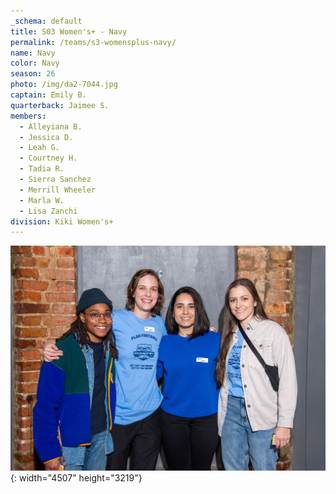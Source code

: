 ```yaml
---
_schema: default
title: S03 Women's+ - Navy
permalink: /teams/s3-womensplus-navy/
name: Navy
color: Navy
season: 26
photo: /img/da2-7044.jpg
captain: Emily B.
quarterback: Jaimee S.
members:
  - Alleyiana B.
  - Jessica D.
  - Leah G.
  - Courtney H.
  - Tadia R.
  - Sierra Sanchez
  - Merrill Wheeler
  - Marla W.
  - Lisa Zanchi
division: Kiki Women's+
---
```

![](/img/da2-7044.jpg){: width="4507" height="3219"}